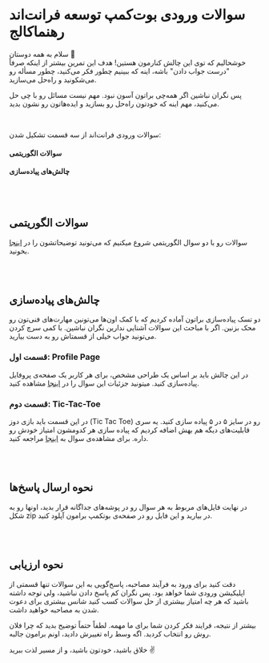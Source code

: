# سوالات ورودی بوت‌کمپ توسعه فرانت‌اند رهنماکالج

سلام به همه دوستان 🌟  
خوشحالیم که توی این چالش کنارمون هستین! هدف این تمرین بیشتر از اینکه صرفاً "درست جواب دادن" باشه، اینه که ببینیم چطور فکر می‌کنید، چطور مسأله رو می‌شکونید و راه‌حل می‌سازید.

پس نگران نباشین اگر همه‌چی براتون آسون نبود. مهم نیست مسائل رو با چی حل می‌کنید، مهم اینه که خودتون راه‌حل رو بسازید و ایده‌هاتون رو نشون بدید.

</br>

سوالات ورودی فرانت‌اند از سه قسمت تشکیل شدن:

#### سوالات الگوریتمی

#### چالش‌های پیاده‌سازی

</br></br>

## سوالات الگوریتمی

سوالات رو با دو سوال الگوریتمی شروع میکنیم که می‌تونید توضیحاتشون را در [اینجا](https://github.com/RahnemaCollegee/Algorithm-Challenge-1404) بخونید.

</br></br>

## چالش‌های پیاده‌سازی

دو تسک پیاده‌سازی براتون آماده کردیم که با کمک اون‌ها می‌تونین مهارت‌های فنی‌تون رو محک بزنین. اگر با مباحث این سوالات آشنایی ندارین نگران نباشین. با کمی سرچ کردن می‌تونید جواب خیلی از قسمتاش رو به دست بیارید.

### قسمت اول: Profile Page

در این چالش باید بر اساس یک طراحی مشخص، برای هر کاربر یک صفحه‌ی پروفایل پیاده‌سازی کنید. میتونید جزئیات این سوال را در [اینجا](./profile-page/) مشاهده کنید.

### قسمت دوم: Tic-Tac-Toe

در این قسمت باید بازی دوز (Tic Tac Toe) رو در سایز ۵ در ۵ پیاده سازی کنید. یه سری قابلیت‌های دیگه هم بهش اضافه کردیم که پیاده سازی هر کدومشون امتیاز خودش رو داره. برای مشاهده‌ی سوال به [اینجا](./tic-tac-toe/) مراجعه کنید.

</br></br>

## نحوه ارسال پاسخ‌ها

در نهایت فایل‌های مربوط به هر سوال رو در پوشه‌های جداگانه قرار بدید، اونها رو به شکل zip در بیارید و این فایل رو در صفحه‌ی بوتکمپ برامون آپلود کنید.

</br></br>

## نحوه ارزیابی

دقت کنید برای ورود به فرآیند مصاحبه، پاسخ‌گویی به این سوالات تنها قسمتی از اپلیکیشن ورودی شما خواهد بود. پس نگران کم پاسخ دادن نباشید، ولی توجه داشته باشید که هر چه امتیاز بیشتری از حل سوالات کسب کنید شانس بیشتری برای دعوت شدن به مصاحبه خواهید داشت.

بیشتر از نتیجه، فرایند فکر کردن شما برای ما مهمه. لطفاً حتماً توضیح بدید که چرا فلان روش رو انتخاب کردید. اگه وسط راه تغییرش دادید، اونم برامون جالبه.

خلاق باشید، خودتون باشید، و از مسیر لذت ببرید ✌️

